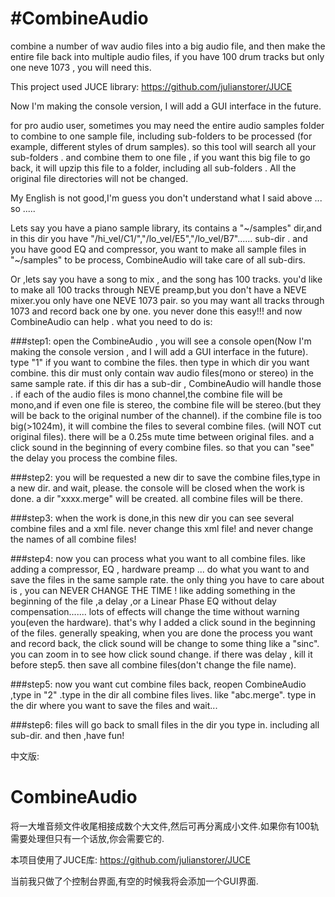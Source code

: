 #CombineAudio
==========================

combine a number of wav audio files into a big audio file, and then make the entire file back into multiple audio files, 
if you have 100 drum tracks but only one neve 1073 , you will need this.

This project used JUCE library:
https://github.com/julianstorer/JUCE

Now I'm making the console version, I will add a GUI interface in the future.

for pro audio user, sometimes you may need the entire audio samples folder to combine to one sample file,
including sub-folders to be processed (for example, different styles of drum samples). so this tool will search
all your sub-folders . and combine them to one file , if you want this big file to go back, it will upzip this file
to a folder, including all sub-folders . All the original file directories will not be changed.

My English is not good,I'm guess you don't understand what I said above ... so .....

Lets say you have a piano sample library, its contains a "~/samples" dir,and in this dir you have 
"/hi_vel/C1/","/lo_vel/E5","/lo_vel/B7"...... sub-dir . and you have good
EQ and compressor, you want to make all sample files in "~/samples" to be process, CombineAudio will
take care of all sub-dirs.

Or ,lets say you have a song to mix , and the song has 100 tracks. you'd like to make all 100 tracks 
through NEVE preamp,but you don't have a NEVE mixer.you only have one NEVE 1073 pair. so you 
may want all tracks through 1073 and record back one by one. you never done this easy!!!
and now CombineAudio can help . what you need to do is:

###step1:
	open the CombineAudio , you will see a console open(Now I'm making the console version
	, and I will add a GUI interface in the future). type "1" if you want to combine the files.
	then type in which dir you want combine.
	this dir must only contain wav audio files(mono or stereo) in the same sample rate.
	if this dir has a sub-dir , CombineAudio will handle those .
	if each of the audio files is mono channel,the combine file will be mono,and if even one file is stereo,
	the combine file will be stereo.(but they will be back to the original number of the channel). if 
	the combine file is too big(>1024m), it will combine the files to several combine files.
	(will NOT cut original files). there will be a 0.25s mute time between original files.
	and a click sound in the beginning of every combine files. so that you can "see" the delay 
	you process the combine files.

###step2:
	you will be requested a new dir to save the combine files,type in a new dir. and wait, please.
	the console will be closed when the work is done. a dir "xxxx.merge" will be created. all combine files 
	will be there.

###step3:
	when the work is done,in this new dir you can see several combine files and a xml file. never change
	this xml file! and never change the names of all combine files!

###step4:
	now you can process what you want to all combine files. like adding a compressor, EQ , hardware preamp ...
	do what you want to and save the files in the same sample rate. the only thing you have to care about is ,
	you can NEVER CHANGE THE TIME ! like adding something in the beginning of the file ,a delay
	,or a Linear Phase EQ without delay compensation.......
	lots of effects will change the time without warning you(even the hardware). that's why I added a 
	click sound in the beginning of the files. generally speaking, when you are done the process you want and record back,
	the click sound will be change to some thing like a "sinc". you can zoom in to see how click sound change.
	if there was delay , kill it before step5. then save all combine files(don't change the file name).

###step5:
	now you want cut combine files back, reopen CombineAudio ,type in "2" .type in the dir all combine files lives.
	like "abc.merge". type in the dir where you want to save the files and wait...

###step6:
	files will go back to small files in the dir you type in. including all sub-dir. and then ,have fun!

中文版:

CombineAudio
==========================

将一大堆音频文件收尾相接成数个大文件,然后可再分离成小文件.如果你有100轨需要处理但只有一个话放,你会需要它的.

本项目使用了JUCE库:
https://github.com/julianstorer/JUCE

当前我只做了个控制台界面,有空的时候我将会添加一个GUI界面.
